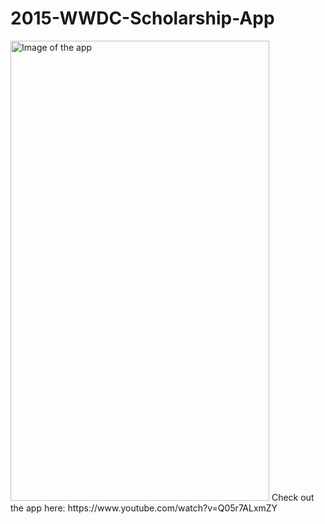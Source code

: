 # 2015-WWDC-Scholarship-App
<img src="http://i.imgur.com/6Hqrq9j.png" alt="Image of the app" width="414" height="736">
Check out the app here: https://www.youtube.com/watch?v=Q05r7ALxmZY
